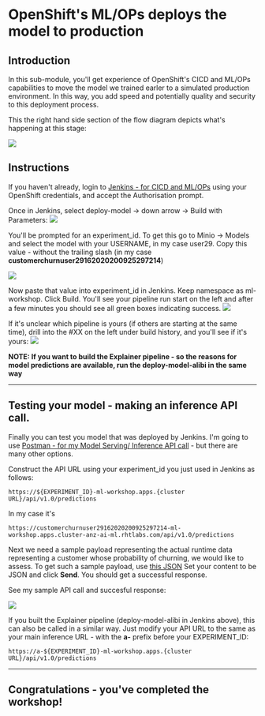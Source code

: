 # OpenShift's ML/OPs deploys the model to production

## Introduction
In this sub-module, you'll get experience of OpenShift's CICD and ML/OPs capabilities to move the model we trained earler to a simulated production environment. In this way, you add speed and potentially quality and security to this deployment process.

This the right hand side section of the flow diagram depicts what's happening at this stage:


![](https://github.com/masoodfaisal/ml-workshop/blob/main/docs/images/22-FM-ML-Workshop-ml-ops.png)

## Instructions
If you haven't already, login to [Jenkins - for CICD and ML/OPs](https://jenkins-ml-jenkins-ml-workshop.apps.cluster-anz-ai-ml.rhtlabs.com/) using your OpenShift credentials, and accept the Authorisation prompt.


Once in Jenkins, select deploy-model -> down arrow -> Build with Parameters:
![](https://github.com/masoodfaisal/ml-workshop/blob/main/docs/images/23-jenkins-run-params.png)


You'll be prompted for an experiment_id. To get this go to Minio -> Models and select the model with your USERNAME, in my case user29. Copy this value - without the trailing slash (in my case **customerchurnuser29162020200925297214**) 


![](https://github.com/masoodfaisal/ml-workshop/blob/main/docs/images/24-minio-experiment-id.png)



Now paste that value into experiment_id in Jenkins. Keep namespace as ml-workshop. Click Build. You'll see your pipeline run start on the left and after a few minutes you should see all green boxes indicating success.
![](https://github.com/masoodfaisal/ml-workshop/blob/main/docs/images/25-Pipelinedeploy-model-success.png)


If it's unclear which pipeline is yours (if others are starting at the same time), drill into the #XX on the left under build history, and you'll see if it's yours: 
![](https://github.com/masoodfaisal/ml-workshop/blob/main/docs/images/26-pipeline-run-user29.png)


**NOTE: If you want to build the Explainer pipeline - so the reasons for model predictions are available, run the deploy-model-alibi in the same way**

----------------------------------------------------------------------

## Testing your model - making an inference API call.

Finally you can test you model that was deployed by Jenkins. I'm going to use [Postman - for my Model Serving/ Inference API call](https://www.postman.com/downloads) - but there are many other options.

Construct the API URL using your experiment_id you just used in Jenkins as follows:
```
https://${EXPERIMENT_ID}-ml-workshop.apps.{cluster URL}/api/v1.0/predictions
```
In my case it's
```
https://customerchurnuser29162020200925297214-ml-workshop.apps.cluster-anz-ai-ml.rhtlabs.com/api/v1.0/predictions
```

Next we need a sample payload representing the actual runtime data representing a customer whose probability of churning, we would like to assess.
To get such a sample payload, use [this JSON](https://raw.githubusercontent.com/masoodfaisal/ml-workshop/main/vegetta/payload.json)
Set your content to be JSON and click **Send**. You should get a successful response.


See my sample API call and succesful response:


![](https://github.com/masoodfaisal/ml-workshop/blob/main/docs/images/27-postman-call.png)



If you built the Explainer pipeline (deploy-model-alibi in Jenkins above), this can also be called in a similar way.
Just modify your API URL to the same as your main inference URL - with the **a-** prefix before your EXPERIMENT_ID:
```
https://a-${EXPERIMENT_ID}-ml-workshop.apps.{cluster URL}/api/v1.0/predictions

```

----------------------------------------------------------------------

## Congratulations - you've completed the workshop!
